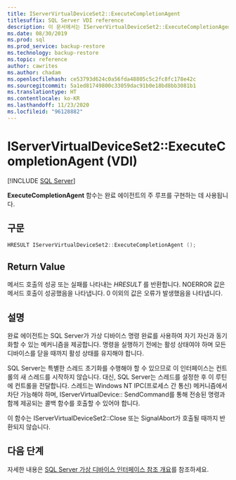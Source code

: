 ```yaml
---
title: IServerVirtualDeviceSet2::ExecuteCompletionAgent
titlesuffix: SQL Server VDI reference
description: 이 문서에서는 IServerVirtualDeviceSet2::ExecuteCompletionAgent 명령에 대한 참조를 제공합니다.
ms.date: 08/30/2019
ms.prod: sql
ms.prod_service: backup-restore
ms.technology: backup-restore
ms.topic: reference
author: cawrites
ms.author: chadam
ms.openlocfilehash: ce53793d624c0a56fda48805c5c2fc8fc178e42c
ms.sourcegitcommit: 5a1ed81749800c33059dac91b0e18bd8bb3081b1
ms.translationtype: HT
ms.contentlocale: ko-KR
ms.lasthandoff: 11/23/2020
ms.locfileid: "96128882"
---
```

# <a name="iservervirtualdeviceset2executecompletionagent-vdi"></a>IServerVirtualDeviceSet2::ExecuteCompletionAgent (VDI)

[!INCLUDE [SQL Server](../../../includes/applies-to-version/sqlserver.md)]

**ExecuteCompletionAgent** 함수는 완료 에이전트의 주 루프를 구현하는 데 사용됩니다.

## <a name="syntax"></a>구문

```c
HRESULT IServerVirtualDeviceSet2::ExecuteCompletionAgent ();
```

## <a name="return-value"></a>Return Value

메서드 호출의 성공 또는 실패를 나타내는 *HRESULT* 를 반환합니다. NOERROR 값은 메서드 호출이 성공했음을 나타냅니다. 0 이외의 값은 오류가 발생했음을 나타냅니다.

## <a name="remarks"></a>설명

완료 에이전트는 SQL Server가 가상 디바이스 명령 완료를 사용하여 자기 자신과 동기화할 수 있는 메커니즘을 제공합니다. 명령을 실행하기 전에는 활성 상태여야 하며 모든 디바이스를 닫을 때까지 활성 상태를 유지해야 합니다.

SQL Server는 특별한 스레드 초기화를 수행해야 할 수 있으므로 이 인터페이스는 컨트롤의 새 스레드를 시작하지 않습니다. 대신, SQL Server는 스레드를 설정한 후 이 루틴에 컨트롤을 전달합니다. 스레드는 Windows NT IPC(프로세스 간 통신) 메커니즘에서 차단 가능해야 하며, IServerVirtualDevice:: SendCommand를 통해 전송된 명령과 함께 제공되는 콜백 함수를 호출할 수 있어야 합니다.

이 함수는 IServerVirtualDeviceSet2::Close 또는 SignalAbort가 호출될 때까지 반환되지 않습니다.

## <a name="next-steps"></a>다음 단계

자세한 내용은 [SQL Server 가상 디바이스 인터페이스 참조 개요](reference-virtual-device-interface.md)를 참조하세요.